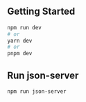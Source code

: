 ## Getting Started
```bash
npm run dev
# or
yarn dev
# or
pnpm dev
```
## Run json-server
```bash
npm run json-server
```

